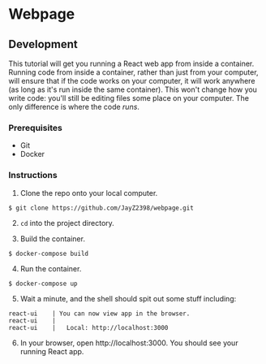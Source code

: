 # Webpage

## Development

This tutorial will get you running a React web app from inside a container. Running code from inside a container, rather than just from your computer, will ensure that if the code works on your computer, it will work anywhere (as long as it's run inside the same container). This won't change how you write code: you'll still be editing files some place on your computer. The only difference is where the code *runs*.

### Prerequisites

* Git
* Docker

### Instructions

1. Clone the repo onto your local computer. 

``` shell
$ git clone https://github.com/JayZ2398/webpage.git
```

2. `cd` into the project directory.

3. Build the container.

``` shell
$ docker-compose build
```

4. Run the container.

``` shell
$ docker-compose up
```

5. Wait a minute, and the shell should spit out some stuff including:

``` shell
react-ui    | You can now view app in the browser.
react-ui    |
react-ui    |   Local: http://localhost:3000
```

6. In your browser, open http://localhost:3000. You should see your running React app.
